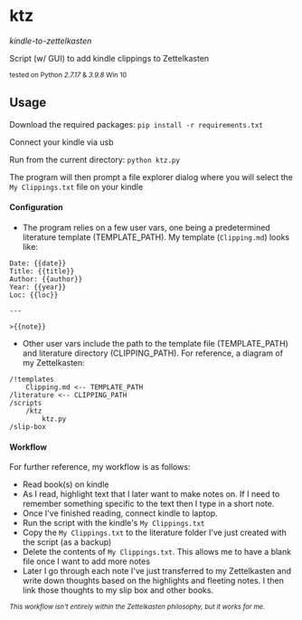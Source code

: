 # ktz

*kindle-to-zettelkasten*

Script (w/ GUI) to add kindle clippings to Zettelkasten

<sup>tested on Python *2.7.17* & *3.9.8* Win 10</sup>


## Usage

Download the required packages:
`pip install -r requirements.txt`

Connect your kindle via usb

Run from the current directory:
`python ktz.py`

The program will then prompt a file explorer dialog where you will select the `My Clippings.txt` file on your kindle

#### Configuration

* The program relies on a few user vars, one being a predetermined literature template (TEMPLATE_PATH). My template (`Clipping.md`) looks like:

```
Date: {{date}} 
Title: {{title}}
Author: {{author}}
Year: {{year}}
Loc: {{loc}}

---

>{{note}}
```

* Other user vars include the path to the template file (TEMPLATE_PATH) and literature directory (CLIPPING_PATH). For reference, a diagram of my Zettelkasten:

```
/!templates
    Clipping.md <-- TEMPLATE_PATH
/literature <-- CLIPPING_PATH
/scripts
    /ktz
        ktz.py
/slip-box
```

#### Workflow

For further reference, my workflow is as follows:

* Read book(s) on kindle
* As I read, highlight text that I later want to make notes on. If I need to remember something specific to the text then I type in a short note.
* Once I've finished reading, connect kindle to laptop.
* Run the script with the kindle's `My Clippings.txt`
* Copy the `My Clippings.txt` to the literature folder I've just created with the script (as a backup)
* Delete the contents of `My Clippings.txt`. This allows me to have a blank file once I want to add more notes
* Later I go through each note I've just transferred to my Zettelkasten and write down thoughts based on the highlights and fleeting notes. I then link those thoughts to my slip box and other books.

<sup>*This workflow isn't entirely within the Zettelkasten philosophy, but it works for me.*</sup>